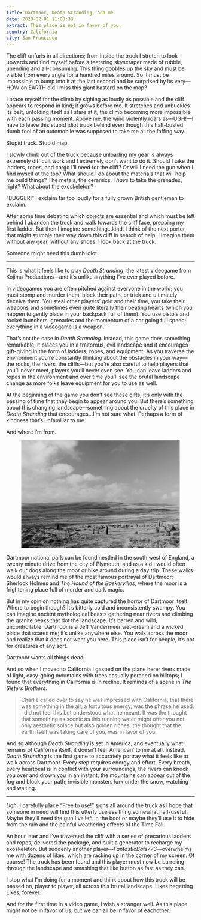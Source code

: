 ```yaml
---
title: Dartmoor, Death Stranding, and me
date: 2020-02-01 11:00:38
extract: This place is not in favor of you.
country: California
city: San Francisco 
---
```


The cliff unfurls in all directions; from inside the truck I stretch to look upwards and find myself before a teetering skyscraper made of rubble, unending and all-consuming. This thing gobbles up the sky and must be visible from every angle for a hundred miles around. So it must be impossible to bump into it at the last second and be surprised by its very—HOW on EARTH did I miss this giant bastard on the map? 

I brace myself for the climb by sighing as loudly as possible and the cliff appears to respond in kind; it _grows_ before me. It stretches and unbuckles its belt, unfolding itself as I stare at it, the climb becoming more impossible with each passing moment. Above me, the wind violently roars as—UGH!—I have to leave this stupid idiot truck behind even though this half-busted dumb fool of an automobile was supposed to take me all the faffing way. 

Stupid truck. Stupid map.  

I slowly climb out of the truck because unloading my gear is always extremely difficult work and I extremely don’t want to do it. Should I take the ladders, ropes, and cargo I’ll need for the cliff? Or will I need the gun when I find myself at the top? What should I do about the materials that will help me build things? The metals, the ceramics. I _have_ to take the grenades, right? What about the exoskeleton?

“BUGGER!” I exclaim far too loudly for a fully grown British gentleman to exclaim.

After some time debating which objects are essential and which must be left behind I abandon the truck and walk towards the cliff face, prepping my first ladder. But then I imagine something...kind. I think of the next porter that might stumble their way down this cliff in search of help. I imagine them without any gear, without any shoes. I look back at the truck. 

Someone might need this dumb idiot.

*** 

This is what it feels like to play _Death Stranding_, the latest videogame from Kojima Productions—and it’s unlike anything I’ve ever played before. 

In videogames you are often pitched against everyone in the world; you must stomp and murder them, block their path, or trick and ultimately deceive them. You steal other players’ gold and their time, you take their weapons and sometimes even quite literally their beating hearts (which you happen to gently place in your backpack full of them). You use pistols and rocket launchers, grenades and the momentum of a car going full speed; everything in a videogame is a weapon.

That’s not the case in _Death Stranding_. Instead, this game does something remarkable; it places you in a traitorous, evil landscape and it encourages gift-giving in the form of ladders, ropes, and equipment. As you traverse the environment you’re constantly thinking about the obstacles in your way—the rocks, the rivers, the cliffs—but you’re also careful to help players that you’ll never meet, players you’ll never even see. You can leave ladders and ropes in the environment and over time you’ll see the brutal landscape change as more folks leave equipment for you to use as well.

At the beginning of the game you don’t see these gifts, it’s only with the passing of time that they begin to appear around you. But there’s something about this changing landscape—something about the cruelty of this place in _Death Stranding_ that encourages...I’m not sure what. Perhaps a form of kindness that’s unfamiliar to me. 

And where I’m from.

<div class="m-wrapper--full">
  <figure class="m-wrapper--unpadded">
    <img alt="A photograph of the Dartmoor landscape" src="/uploads/dartmoor.jpg" loading="lazy" />
  </figure>
</div>

Dartmoor national park can be found nestled in the south west of England, a twenty minute drive from the city of Plymouth, and as a kid I would often walk our dogs along the moor or hike around during a day trip. These walks would always remind me of the most famous portrayal of Dartmoor: Sherlock Holmes and _The Hound of the Baskervilles_, where the moor is a frightening place full of murder and dark magic.

But in my opinion nothing has quite captured the horror of Dartmoor itself. Where to begin though? It’s bitterly cold and inconsistently swampy. You can imagine ancient mythological beasts gathering near rivers and climbing the granite peaks that dot the landscape. It’s barren and wild, uncontrollable.  Dartmoor is a Jeff Vandermeer wet-dream and a wicked place that scares me; it’s unlike anywhere else. You walk across the moor and realize that it does not want you here. This place isn’t for people, it’s not for creatures of any sort.

Dartmoor wants all things dead. 

And so when I moved to California I gasped on the plane here; rivers made of light, easy-going mountains with trees casually perched on hilltops; I found that everything in California is in recline. It reminds of a scene in _The Sisters Brothers_:

> Charlie called over to say he was impressed with California, that there was something in the air, a fortuitous energy, was the phrase he used. I did not feel this but understood what he meant. It was the thought that something as scenic as this running water might offer you not only aesthetic solace but also golden riches; the thought that the earth itself was taking care of you, was in favor of you.

And so although _Death Stranding_ is set in America, and eventually what remains of California itself, it doesn’t feel ‘American’ to me at all. Instead, _Death Stranding_ is the first game to accurately portray what it feels like to walk across Dartmoor. Every step requires energy and effort. Every breath, every heartbeat is in conflict with your surroundings; the rivers can knock you over and drown you in an instant; the mountains can appear out of the fog and block your path; invisible monsters lurk under the snow, watching and waiting. 

***

_Ugh._ I carefully place “Free to use!” signs all around the truck as I hope that someone in need will find this utterly useless thing somewhat half-useful. Maybe they’ll need the gun I’ve left in the boot or maybe they’ll use it to hide from the rain and the painful weathering effects of the Time Fall. 

An hour later and I’ve traversed the cliff with a series of precarious ladders and ropes, delivered the package, and built a generator to recharge my exoskeleton. But suddenly another player—_FantasticBats773_—overwhelms me with dozens of likes, which are racking up in the corner of my screen. Of course! The truck has been found and this player must now be barreling through the landscape and smashing that like button as fast as they can.

I stop what I’m doing for a moment and think about how this truck will be passed on, player to player, all across this brutal landscape. Likes begetting Likes, forever. 

And for the first time in a video game, I wish a stranger well. As this place might not be in favor of us, but we can all be in favor of eachother.